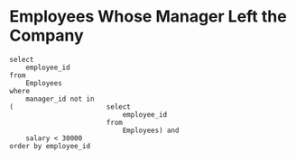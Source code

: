 # Employees Whose Manager Left the Company
```
select 
    employee_id
from 
    Employees
where 
    manager_id not in 
(                       select 
                            employee_id 
                        from 
                            Employees) and
    salary < 30000
order by employee_id
```